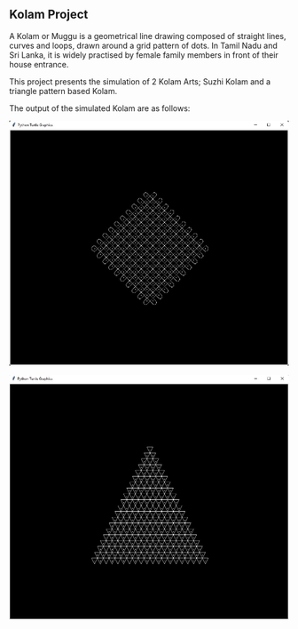 ## Kolam Project

A Kolam or Muggu is a geometrical line drawing composed of straight lines, curves and loops, drawn around a grid pattern of dots. In Tamil Nadu and Sri Lanka, it is widely practised by female family members in front of their house entrance.

This project presents the simulation of 2 Kolam Arts; Suzhi Kolam and a triangle pattern based Kolam.

The output of the simulated Kolam are as follows:

![Suzhi Kolam (20th Iteration)](https://github.com/sudoyolo/CollegeProjects/blob/main/Kolam%20Project/20th%20Iteration%20-%20Suzhi%20Kolam.jpg)


![Triangle Kolam (20th Iteration)](https://github.com/sudoyolo/CollegeProjects/blob/main/Kolam%20Project/20th%20Iteration%20-%20Triangle%20Kolam.jpg)